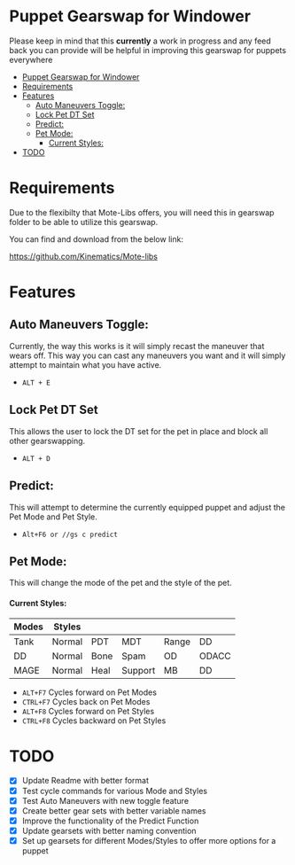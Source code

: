 # Puppet Gearswap for Windower
Please keep in mind that this **currently** a work in progress and any feed back you can provide will be helpful in improving this gearswap for puppets everywhere

- [Puppet Gearswap for Windower](#puppet-gearswap-for-windower)
- [Requirements](#requirements)
- [Features](#features)
  - [Auto Maneuvers Toggle:](#auto-maneuvers-toggle)
  - [Lock Pet DT Set](#lock-pet-dt-set)
  - [Predict:](#predict)
  - [Pet Mode:](#pet-mode)
      - [Current Styles:](#current-styles)
- [TODO](#todo)


# Requirements
Due to the flexibilty that Mote-Libs offers, you will need this in gearswap folder to be able to utilize this gearswap.

You can find and download from the below link:

https://github.com/Kinematics/Mote-libs

# Features

## Auto Maneuvers Toggle:
Currently, the way this works is it will simply recast the maneuver that wears off. This way you can cast any maneuvers you want and it will simply attempt to maintain what you have active.
- `ALT + E`

## Lock Pet DT Set
This allows the user to lock the DT set for the pet in place and block all other gearswapping.
- `ALT + D`
  
## Predict:
This will attempt to determine the currently equipped puppet and adjust the Pet Mode and Pet Style.
- `Alt+F6 or //gs c predict`
 
## Pet Mode:
This will change the mode of the pet and the style of the pet.


#### Current Styles:
| Modes | Styles |||||
|-------|--------|-------|---------|-------|-------|
| Tank  | Normal | PDT   | MDT     | Range | DD    |
| DD    | Normal | Bone  | Spam    | OD    | ODACC |
| MAGE  | Normal | Heal  | Support | MB    | DD    |

- `ALT+F7` Cycles forward on Pet Modes
- `CTRL+F7` Cycles back on Pet Modes 
- `ALT+F8` Cycles forward on Pet Styles
- `CTRL+F8` Cycles backward on Pet Styles

# TODO
- [x] Update Readme with better format
- [X] Test cycle commands for various Mode and Styles
- [X] Test Auto Maneuvers with new toggle feature
- [X] Create better gear sets with better variable names
- [X] Improve the functionality of the Predict Function
- [X] Update gearsets with better naming convention
- [X] Set up gearsets for different Modes/Styles to offer more options for a puppet